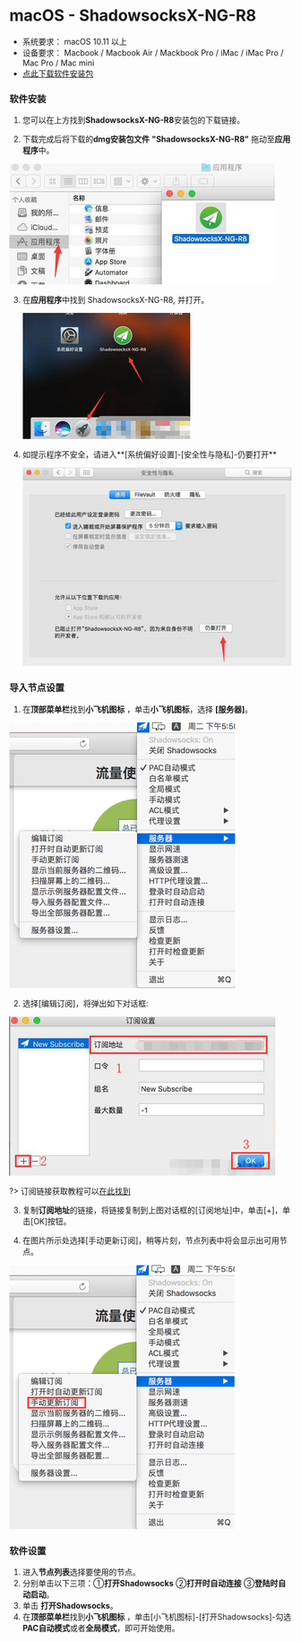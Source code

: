 # macOS - ShadowsocksX-NG-R8 #
- 系统要求： macOS 10.11 以上
- 设备要求： Macbook / Macbook Air / Mackbook Pro / iMac / iMac Pro / Mac Pro / Mac mini
- [点此下载软件安装包](https://download.{$DOMAIN}/shadowsocksx-ng-r8.dmg)

### 软件安装 ###
1. 您可以在上方找到**ShadowsocksX-NG-R8**安装包的下载链接。

2. 下载完成后将下载的**dmg安装包文件** **"ShadowsocksX-NG-R8"** 拖动至**应用程序**中。

![1558929449282](images/1558929449282.png)

3. 在**应用程序**中找到 ShadowsocksX-NG-R8, 并打开。

   ![1558929506409](images/1558929506409.png)

4. 如提示程序不安全，请进入**[系统偏好设置]-[安全性与隐私]-仍要打开**

   ![1558929565459](images/1558929565459.png)

### 导入节点设置 ###
1. 在**顶部菜单栏**找到**小飞机图标** ，单击**小飞机图标**，选择 **[服务器]**。

![1558929617749](images/1558929617749.png)

2. 选择[编辑订阅]，将弹出如下对话框:

![1558929677048](images/1558929677048.png)

?> 订阅链接获取教程可以[在此找到](/panel?id=连接信息)

3. 复制**订阅地址**的链接，将链接复制到上图对话框的[订阅地址]中，单击[+]，单击[OK]按钮。

4. 在图片所示处选择[手动更新订阅]，稍等片刻，节点列表中将会显示出可用节点。

![1558929704448](images/1558929704448.png)

### 软件设置 ###

1. 进入**节点列表**选择要使用的节点。
2. 分别单击以下三项：①**打开Shadowsocks** ②**打开时自动连接** ③**登陆时自动启动**。
3. 单击 **打开Shadowsocks**。
4. 在**顶部菜单栏**找到**小飞机图标** ，单击[小飞机图标]-[打开Shadowsocks]-勾选**PAC自动模式**或者**全局模式**，即可开始使用。
